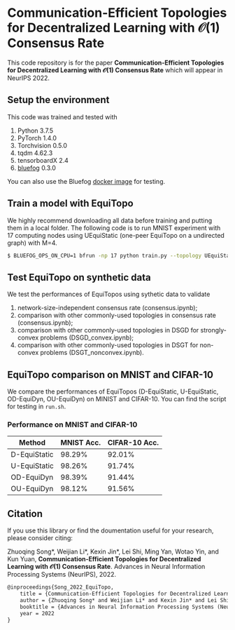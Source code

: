 # Communication-Efficient Topologies for Decentralized Learning with $\mathcal{O}(1)$ Consensus Rate 

This code repository is for the paper
**Communication-Efficient Topologies for Decentralized Learning with $\mathcal{O}(1)$ Consensus Rate** which will 
appear in NeurIPS 2022. 

## Setup the environment

This code was trained and tested with

1. Python 3.7.5
2. PyTorch 1.4.0
3. Torchvision 0.5.0
4. tqdm 4.62.3
5. tensorboardX 2.4
6. [bluefog](https://github.com/Bluefog-Lib/bluefog) 0.3.0

You can also use the Bluefog
[docker image](https://bluefog-lib.github.io/bluefog/docker.html) for testing.

## Train a model with EquiTopo

We highly recommend downloading all data before training and putting them in a local folder. The following code is to run MNIST experiment with 17 computing nodes using UEquiStatic (one-peer EquiTopo on a undirected graph) with M=4.

```bash
$ BLUEFOG_OPS_ON_CPU=1 bfrun -np 17 python train.py --topology UEquiStatic --M 4 --dataset mnist --atc-style --disable-dynamic-topology
```
## Test EquiTopo on synthetic data

We test the performances of EquiTopos using sythetic data to validate 
1) network-size-independent consensus rate (consensus.ipynb);
2) comparison with other commonly-used topologies in consensus rate (consensus.ipynb);
3) comparison with other commonly-used topologies in DSGD for strongly-convex problems (DSGD_convex.ipynb);
4) comparison with other commonly-used topologies in DSGT for non-convex problems (DSGT_nonconvex.ipynb).

## EquiTopo comparison on MNIST and CIFAR-10

We compare the performances of EquiTopos (D-EquiStatic, U-EquiStatic, OD-EquiDyn, OU-EquiDyn) on MINIST and CIFAR-10. You can find the script for testing in `run.sh`.

### Performance on MNIST and CIFAR-10

| Method  | MNIST Acc. | CIFAR-10 Acc. |
|--------|------|------|
| D-EquiStatic | 98.29% | 92.01% |
| U-EquiStatic | 98.26% | 91.74% |
| OD-EquiDyn | 98.39% | 91.44% |
| OU-EquiDyn | 98.12% | 91.56% |

## Citation

If you use this library or find the doumentation useful for your research, please consider citing:

Zhuoqing Song*, Weijian Li*, Kexin Jin*, Lei Shi, Ming Yan, Wotao Yin, and Kun Yuan,
**Communication-Efficient Topologies for Decentralized Learning with $\mathcal{O}(1)$ Consensus Rate**.
Advances in Neural Information Processing Systems (NeurIPS), 2022.

```txt
@inproceedings{Song_2022_EquiTopo,
    title = {Communication-Efficient Topologies for Decentralized Learning with $\mathcal{O}(1)$ Consensus Rate},
    author = {Zhuoqing Song* and Weijian Li* and Kexin Jin* and Lei Shi and Ming Yan and Wotao Yin and Kun Yuan},
    booktitle = {Advances in Neural Information Processing Systems (NeurIPS)},
    year = 2022
}
```

